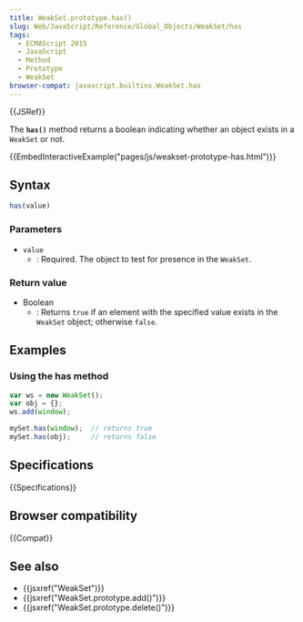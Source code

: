 ```yaml
---
title: WeakSet.prototype.has()
slug: Web/JavaScript/Reference/Global_Objects/WeakSet/has
tags:
  - ECMAScript 2015
  - JavaScript
  - Method
  - Prototype
  - WeakSet
browser-compat: javascript.builtins.WeakSet.has
---
```

{{JSRef}}

The **`has()`** method returns a boolean indicating whether an object exists in
a `WeakSet` or not.

{{EmbedInteractiveExample("pages/js/weakset-prototype-has.html")}}

## Syntax

```js
has(value)
```

### Parameters

- `value`
  - : Required. The object to test for presence in the `WeakSet`.

### Return value

- Boolean
  - : Returns `true` if an element with the specified value exists in the
    `WeakSet` object; otherwise `false`.

## Examples

### Using the has method

```js
var ws = new WeakSet();
var obj = {};
ws.add(window);

mySet.has(window);  // returns true
mySet.has(obj);     // returns false
```

## Specifications

{{Specifications}}

## Browser compatibility

{{Compat}}

## See also

- {{jsxref("WeakSet")}}
- {{jsxref("WeakSet.prototype.add()")}}
- {{jsxref("WeakSet.prototype.delete()")}}
